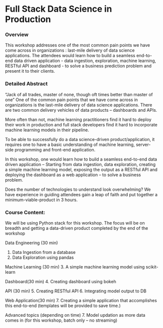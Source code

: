 # Full Stack Data Science in Production

### Overview

This workshop addresses one of the most common pain points we have come across in organizations : last-mile delivery of data science applications. The attendees would learn how to build a seamless end-to-end data driven application - data ingestion, exploration, machine learning, RESTful API and dashboard - to solve a business prediction problem and present it to their clients.

### Detailed Abstract

“Jack of all trades, master of none, though oft times better than master of one”
One of the common pain points that we have come across in organizations is the last-mile delivery of data science applications. There are two common delivery vehicles of data products – dashboards and APIs.

More often than not, machine learning practitioners find it hard to deploy their work in production and full stack developers find it hard to incorporate machine learning models in their pipeline.

To be able to successfully do a data science-driven product/application, it requires one to have a basic understanding of machine learning, server-side programming and front-end application.

In this workshop, one would learn how to build a seamless end-to-end data driven application – Starting from data ingestion, data exploration, creating a simple machine learning model, exposing the output as a RESTful API and deploying the dashboard as a web application – to solve a business problem.

Does the number of technologies to understand look overwhelming? We have experience in guiding attendees gain a leap of faith and put together a minimum-viable-product in 3 hours.

### Course Content:

We will be using Python stack for this workshop. The focus will be on breadth and getting a data-driven product completed by the end of the workshop

Data Engineering (30 min)
1. Data Ingestion from a database 
2. Data Exploration using pandas

Machine Learning (30 min)
3. A simple machine learning model using scikit-learn

Dashboard(30 min)
4. Creating dashboard using bokeh

API (30 min)
5. Creating RESTful API
6. Integrating model output to DB

Web Application(30 min)
7. Creating a simple application that accomplishes this end-to-end (templates will be provided to save time.)

Advanced topics (depending on time)
7. Model updation as more data comes in (for this workshop, batch only – no streaming)
